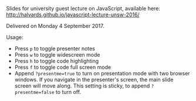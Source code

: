 Slides for university guest lecture on JavaScript, available here:
<http://halvards.github.io/javascript-lecture-unsw-2016/>

Delivered on Monday 4 September 2017.

Usage:

* Press `p` to toggle presenter notes
* Press `w` to toggle widescreen mode
* Press `h` to toggle code highlighting
* Press `f` to toggle code full screen mode
* Append `?presentme=true` to turn on presentation mode with two browser windows. If you navigate in the presenter's screen, the main slide screen will move along. This setting is sticky, to append `?presentme=false` to turn off.
